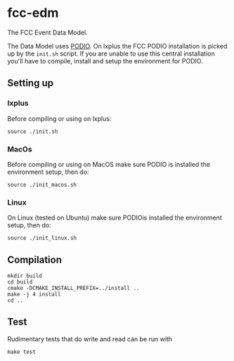 fcc-edm
=======

The FCC Event Data Model.

The Data Model uses [PODIO](https://github.com/HEP-FCC/podio). On lxplus the FCC PODIO installation is picked up by the `init.sh` script. If you are unable to use this central installation you'll have to compile, install and setup the environment for PODIO.

Setting up
--
### lxplus
Before compiling or using on lxplus:

    source ./init.sh

### MacOs
Before compiling or using on MacOS make sure PODIO is installed the environment setup, then do:

    source ./init_macos.sh

### Linux
On Linux (tested on Ubuntu) make sure PODIOis installed the environment setup, then do:

    source ./init_linux.sh


Compilation
--
    mkdir build
    cd build
    cmake -DCMAKE_INSTALL_PREFIX=../install ..
    make -j 4 install
    cd ..

Test
--
Rudimentary tests that do write and read can be run with

    make test



